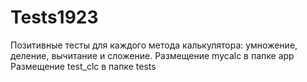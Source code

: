 # Tests1923
Позитивные тесты для каждого метода калькулятора: умножение, деление, вычитание и сложение.
Размещение mycalc в папке app
Размещение test_clc в папке tests
